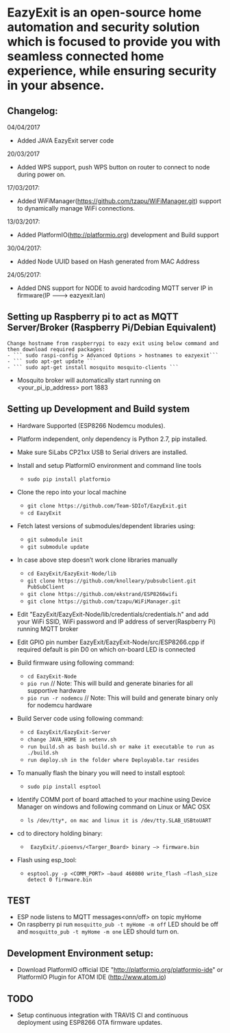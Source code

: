 # EazyExit is an open-source home automation and security solution which is focused to provide you with seamless connected home experience, while ensuring security in your absence.

## Changelog:

04/04/2017
- Added JAVA EazyExit server code

20/03/2017
- Added WPS support, push WPS button on router to connect to node during power on.

17/03/2017:
- Added WiFiManager(https://github.com/tzapu/WiFiManager.git) support to dynamically manage WiFi connections.

13/03/2017:
- Added PlatformIO(http://platformio.org) development and Build support

30/04/2017:
- Added Node UUID based on Hash generated from MAC Address

24/05/2017:
- Added DNS support for NODE to avoid hardcoding MQTT server IP in firmware(IP ---> eazyexit.lan)


## Setting up Raspberry pi to act as MQTT Server/Broker (Raspberry Pi/Debian Equivalent)
	Change hostname from raspberrypi to eazy exit using below command and then download required packages:
	- ``` sudo raspi-config > Advanced Options > hostnames to eazyexit```
	- ``` sudo apt-get update ```
	- ``` sudo apt-get install mosquito mosquito-clients ```

  - Mosquito broker will automatically start running on <your_pi_ip_address> port 1883

## Setting up Development and Build system

- Hardware Supported (ESP8266 Nodemcu modules).
- Platform independent, only dependency is Python 2.7, pip installed.
- Make sure SiLabs CP21xx USB to Serial drivers are installed.

- Install and setup PlatformIO environment and command line tools
	- ``` sudo pip install platformio ```

- Clone the repo into your local machine
	- ``` git clone https://github.com/Team-SDIoT/EazyExit.git ```
	- ``` cd EazyExit ```

- Fetch latest versions of submodules/dependent libraries using:
	- ``` git submodule init ```
	- ``` git submodule update ```

- In case above step doesn’t work clone libraries manually
	- ``` cd EazyExit/EazyExit-Node/lib ```
	- ``` git clone https://github.com/knolleary/pubsubclient.git PubSubClient ```
	- ``` git clone https://github.com/ekstrand/ESP8266wifi ```
	- ``` git clone https://github.com/tzapu/WiFiManager.git ```

- Edit "EazyExit/EazyExit-Node/lib/credentials/credentials.h" and add your WiFi SSID, WiFi password and IP address of server(Raspberry Pi) running MQTT broker

- Edit GPIO pin number EazyExit/EazyExit-Node/src/ESP8266.cpp if required default is pin D0 on which on-board LED is connected

- Build firmware using following command:
	- ``` cd EazyExit-Node ```
	- ``` pio run ``` // Note: This will build and generate binaries for all supportive hardware
	- ``` pio run -r nodemcu ``` // Note: This will build and generate binary only for nodemcu hardware

- Build Server code using following command:
	- ``` cd EazyExit/EazyExit-Server ```
	- ``` change JAVA_HOME in setenv.sh ```
	- ``` run build.sh as bash build.sh or make it executable to run as ./build.sh ```
	- ``` run deploy.sh in the folder where Deployable.tar resides ```

- To manually flash the binary you will need to install esptool:
	- ``` sudo pip install esptool ```

- Identify COMM port of board attached to your machine using Device Manager on windows and following command on Linux or MAC OSX
	- ```ls /dev/tty*, on mac and linux it is /dev/tty.SLAB_USBtoUART```

- cd to directory holding binary:
	- ``` EazyExit/.pioenvs/<Targer_Board> binary —> firmware.bin```

- Flash using esp_tool:
	- ``` esptool.py -p <COMM_PORT> —baud 460800 write_flash —flash_size detect 0 firmware.bin ```

## TEST

- ESP node listens to MQTT messages<onn/off> on topic myHome
- On raspberry pi run ``` mosquitto_pub -t myHome -m off ``` LED should be off and ``` mosquitto_pub -t myHome -m one ``` LED should turn on.

## Development Environment setup:

- Download PlatformIO official IDE "http://platformio.org/platformio-ide" or PlatformIO Plugin for ATOM IDE (http://www.atom.io)

## TODO

- Setup continuous integration with TRAVIS CI and continuous deployment using ESP8266 OTA firmware updates.
